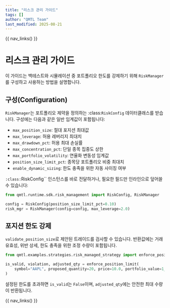 ```yaml
---
title: "리스크 관리 가이드"
tags: []
author: "QMTL Team"
last_modified: 2025-08-21
---
```


{{ nav_links() }}

# 리스크 관리 가이드

이 가이드는 백테스트와 시뮬레이션 중 포트폴리오 한도를 강제하기 위해 `RiskManager`를 구성하고 사용하는 방법을 설명합니다.

## 구성(Configuration)

`RiskManager`는 포트폴리오 제약을 정의하는 :class:`RiskConfig` 데이터클래스를 받습니다.
구성에는 다음과 같은 일반 임계값이 포함됩니다:

- `max_position_size`: 절대 포지션 최대값
- `max_leverage`: 허용 레버리지 최대치
- `max_drawdown_pct`: 허용 최대 손실률
- `max_concentration_pct`: 단일 종목 집중도 상한
- `max_portfolio_volatility`: 연율화 변동성 임계값
- `position_size_limit_pct`: 종목당 포트폴리오 비중 최대치
- `enable_dynamic_sizing`: 한도 충족을 위한 자동 사이징 여부

`:class:`RiskConfig`` 인스턴스를 바로 전달하거나, 필요한 필드만 인라인으로 덮어쓸 수 있습니다:

```python
from qmtl.runtime.sdk.risk_management import RiskConfig, RiskManager

config = RiskConfig(position_size_limit_pct=0.10)
risk_mgr = RiskManager(config=config, max_leverage=2.0)
```

## 포지션 한도 강제

`validate_position_size`로 제안된 트레이드를 검사할 수 있습니다. 반환값에는 거래 유효성, 위반 상세, 한도 충족을 위한 조정 수량이 포함됩니다.

```python
from qmtl.examples.strategies.risk_managed_strategy import enforce_position_limit

is_valid, violation, adjusted_qty = enforce_position_limit(
    symbol="AAPL", proposed_quantity=20, price=10.0, portfolio_value=1_000.0
)
```

설정된 한도를 초과하면 `is_valid`는 `False`이며, `adjusted_qty`에는 안전한 최대 수량이 반환됩니다.

{{ nav_links() }}
